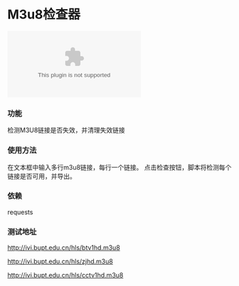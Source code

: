 # M3u8检查器

![visitor badge](https://visitor-badge.vercel.app/p/Guyungy.M3u8)

### 功能
检测M3U8链接是否失效，并清理失效链接

### 使用方法
在文本框中输入多行m3u8链接，每行一个链接。
点击检查按钮，脚本将检测每个链接是否可用，并导出。

### 依赖
requests

### 测试地址
http://ivi.bupt.edu.cn/hls/btv1hd.m3u8 
 
http://ivi.bupt.edu.cn/hls/zjhd.m3u8 
 
http://ivi.bupt.edu.cn/hls/cctv1hd.m3u8 

